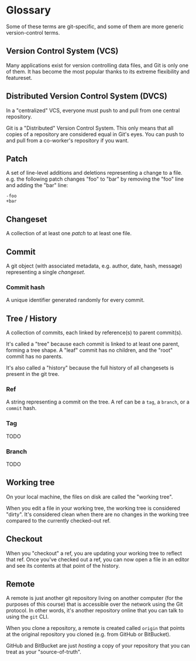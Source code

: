 # Glossary

Some of these terms are git-specific, and some of them are more generic
version-control terms.


## Version Control System (VCS)

Many applications exist for version controlling data files, and Git is only one
of them. It has become the most popular thanks to its extreme flexibility and
featureset.


## Distributed Version Control System (DVCS)

In a "centralized" VCS, everyone must push to and pull from one central
repository.

Git is a "Distributed" Version Control System. This only means that all copies
of a repository are considered equal in Git's eyes. You can push to and pull
from a co-worker's repository if you want.


## Patch

A set of line-level additions and deletions representing a change to a file.
e.g. the following patch changes "foo" to "bar" by removing the "foo" line and
adding the "bar" line:

```
-foo
+bar
```


## Changeset

A collection of at least one _patch_ to at least one file.


## Commit

A git object (with associated metadata, e.g. author, date, hash, message)
representing a single _changeset_.


### Commit hash

A unique identifier generated randomly for every commit.


## Tree / History

A collection of commits, each linked by reference(s) to parent commit(s).

It's called a "tree" because each commit is linked to at least one parent,
forming a tree shape. A "leaf" commit has no children, and the "root" commit
has no parents.

It's also called a "history" because the full history of all changesets is
present in the git tree.


### Ref

A string representing a commit on the tree. A ref can be a `tag`, a `branch`,
or a `commit` hash.


### Tag

TODO


### Branch

TODO


## Working tree

On your local machine, the files on disk are called the "working tree".

When you edit a file in your working tree, the working tree is considered
"dirty". It's considered clean when there are no changes in the working tree
compared to the currently checked-out ref.


## Checkout

When you "checkout" a ref, you are updating your working tree to reflect that
ref. Once you've checked out a ref, you can now open a file in an editor and
see its contents at that point of the history.



## Remote

A remote is just another git repository living on another computer (for the
purposes of this course) that is accessible over the network using the Git
protocol. In other words, it's another repository online that you can talk to
using the `git` CLI.

When you clone a repository, a remote is created called `origin` that points at
the original repository you cloned (e.g. from GitHub or BitBucket).

GitHub and BitBucket are just _hosting_ a copy of your repository that you can
treat as your "source-of-truth".
